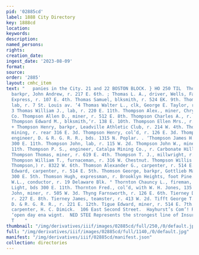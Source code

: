 ```yaml
---
pid: '02885cd'
label: 1888 City Directory
key: 1888cd
location: 
keywords: 
description: 
named_persons: 
rights: 
creation_date: 
ingest_date: '2023-08-09'
format: 
source: 
order: '2885'
layout: cmhc_item
text: "   panies in the City. 21 and 22 BOSTON BLOCK. } HO 250 TIL  Thomas John R.,
  barkpr, John Andrew, r. 217 E. 6th. ; Thomas L. A., driver, Wells, Fargo & Co’s.
  Express, r. 107 E. 4th. Thomas Samuel, blksmith, r. 524 EK. 9th. Thomas Thomas G.,
  lab, r. 7 St. Louis av. ‘4 Thomas Walter L., clk, George E. Taylor, r.114 N. Hemlock.
  3 Thomas William J., lab, r. 220 E. 11th. Thompson Alex., miner, Chrysolite Mining
  Co. Thompson Allen D., miner, r. 512 E. 8th. Thompson Charles A., r. 214 W. 4th.
  Thompson Edward M., blksmith,‘r. 138 E. 10th. Thompson Ellen Mrs., r.214 W. 4th.
  + Thompson Henry, barkpr, Leadville Athletic Club, r. 214 W. 4th. Thompson Henry,
  mining, r. rear 316 E. 3d. Thompson Henry, col’d, r. 126 E. 3d. Thompson James,
  engineer, D. & R. G. R. R., bds. 1315 N. Poplar. . ‘Thompson James H., miner, bds.
  300 E. 11th. Thompson John, lab, r. 115 W. 2d. Thompson John W., miner, r. 420 E.
  11th. Thompson P. S., engineer, Catalpa Mining Co., r. Carbonate Hill, nr. mine.
  Thompson Thomas, miner, r. 619 E. 4th. Thompson T. J., millwright, r. 110 W. Chestnut.
  Thompson William T., furnaceman, r. 316 W. Chestnut. Thompson Willis L., (uee &
  Thompson,) r. 8322 W. 6th. Thomson Alexander G., carpenter, r. 514 E. 5th. Thomson
  Edward, carpenter, r. 514 E. 5th. Thomson George, barkpr, Gottlieb Mack & Co., r.
  300 E. 5th. Thomson Hugh, expressman, r. Brooklyn Heights, foot Pine. | -< Thorne
  W.L., conductor, r. 19 Delaware Blk. ° Thornton Chauncy L., fireman, Leadville Electric
  Light, bds 300 E. 11th. Thornton Fred., col’d, with W. H. Jones, 135 W. 2d. Thralls
  John, miner, r. 505 W. 3d. Thyng Farnsworth, r. 126 E. 6th. Tierney Dennis, fireman,
  r. 227 E. 8th. Tierney James, teamster, r. 413 W. 2d. Tifft George T., boilermkr,
  D. & R. G. R. R., r. 221 E. 12th. Tigue Edward, miner, r. 514 E. 7th. Tilbrook ,
  carpenter, H. C. Dimick.  106 East Second Street.  Hayhurst’s Com’! Restaurant,
  ‘open day ena wignt.  NED STEE Represents the strongest line of Insurance Com- q
  T    "
thumbnail: "/img/derivatives/iiif/images/02885cd/full/250,/0/default.jpg"
full: "/img/derivatives/iiif/images/02885cd/full/1140,/0/default.jpg"
manifest: "/img/derivatives/iiif/02885cd/manifest.json"
collection: directories
---
```


